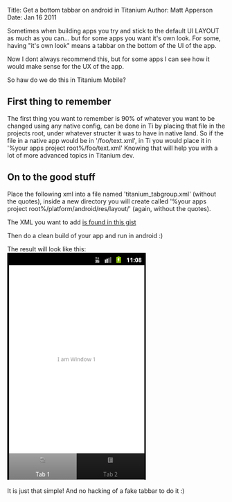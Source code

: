 Title: Get a bottom tabbar on android in Titanium
Author: Matt Apperson
Date: Jan 16 2011

Sometimes when building apps you try and stick to the default UI LAYOUT as much as you can... but for some apps you want it's own look. For some, having "it's own look" means a tabbar on the bottom of the UI of the app.

Now I dont always recommend this, but for some apps I can see how it would make sense for the UX of the app.

So haw do we do this in Titanium Mobile?

## First thing to remember

The first thing you want to remember is 90% of whatever you want to be changed using any native config, can be done in Ti by placing that file in the projects root, under whatever structer it was to have in native land. So if the file in a native app would be in '/foo/text.xml', in Ti you would place it in '%your apps project root%/foo/text.xml'
Knowing that will help you with a lot of more advanced topics in Titanium dev.

## On to the good stuff

Place the following xml into a file named 'titanium_tabgroup.xml' (without the quotes), inside a new directory you will create called '%your apps project root%/platform/android/res/layout/' (again, without the quotes).

The XML you want to add [is found in this gist](https://gist.github.com/1621570)

Then do a clean build of your app and run in android :)

The result will look like this:
![bottom tabbar in titanium](bottom-tabbar/tabbar.png)

It is just that simple! And no hacking of a fake tabbar to do it :)